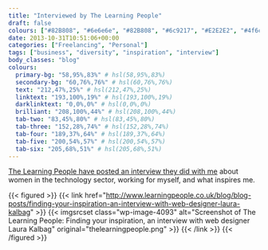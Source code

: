 ```yaml
---
title: "Interviewed by The Learning People"
draft: false
colours: ["#82B808", "#6e6e6e", "#82B808", "#6c9217", "#E2E2E2", "#4f6c0f", "#E92F30"]
date: 2013-10-31T10:51:06+00:00
categories: ["Freelancing", "Personal"]
tags: ["business", "diversity", "inspiration", "interview"]
body_classes: "blog"
colours:
  primary-bg: "58,95%,83%" # hsl(58,95%,83%)
  secondary-bg: "60,76%,76%" # hsl(60,76%,76%)
  text: "212,47%,25%" # hsl(212,47%,25%)
  linktext: "193,100%,19%" # hsl(193,100%,19%)
  darklinktext: "0,0%,0%" # hsl(0,0%,0%)
  brilliant: "208,100%,44%" # hsl(208,100%,44%)
  tab-two: "83,45%,80%" # hsl(83,45%,80%)
  tab-three: "152,28%,74%" # hsl(152,28%,74%)
  tab-four: "189,37%,64%" # hsl(189,37%,64%)
  tab-five: "200,54%,57%" # hsl(200,54%,57%)
  tab-six: "205,68%,51%" # hsl(205,68%,51%)
---
```


[The Learning People have posted an interview they did with me](http://www.learningpeople.co.uk/blog/blog-posts/finding-your-inspiration-an-interview-with-web-designer-laura-kalbag) about women in the technology sector, working for myself, and what inspires me.

{{< figured >}}
  {{< link href="http://www.learningpeople.co.uk/blog/blog-posts/finding-your-inspiration-an-interview-with-web-designer-laura-kalbag" >}}
  	{{< imgsrcset class="wp-image-4093" alt="Screenshot of The Learning People: Finding your inspiration, an interview with web designer Laura Kalbag" original="thelearningpeople.png" >}}
  {{< /link >}}
{{< /figured >}}

	